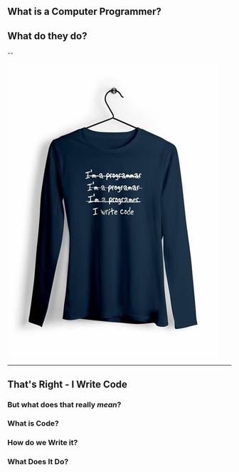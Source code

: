 ## What is a Computer Programmer?

<h2 class="fragment">What do they do?</h2>

--

<img src="images/iwritecode.jpg"/>

---

## That's Right - I Write Code

<h3 class="fragment">But what does that really <i>mean</i>?</h3>

<h3 class="fragment">What is Code?</h3>

<h3 class="fragment">How do we Write it?</h3>

<h3 class="fragment">What Does It Do?</h3>

